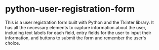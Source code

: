 # python-user-registration-form
This is a user registration form built with Python and the Tkinter library. It has all the necessary elements to capture information about the user, including text labels for each field, entry fields for the user to input their information, and buttons to submit the form and remember the user's choice.
